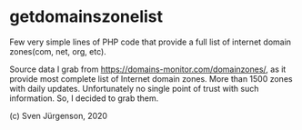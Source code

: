 # getdomainszonelist
Few very simple lines of PHP code that provide a full list of internet domain zones(com, net, org, etc).

Source data I grab from <a href='https://domains-monitor.com/domainzones/'>https://domains-monitor.com/domainzones/</a>, as it provide most complete list of Internet domain zones. More than 1500 zones with daily updates. Unfortunately no single point of trust with such information. So, I decided to grab them.

(c) Sven Jürgenson, 2020 
